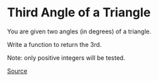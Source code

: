 # Third Angle of a Triangle

You are given two angles (in degrees) of a triangle.

Write a function to return the 3rd.

Note: only positive integers will be tested.

[Source](https://www.codewars.com/kata/5a023c426975981341000014)